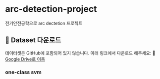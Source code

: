 # arc-detection-project
전기안전공학으로 arc dectetion 프로젝트 


## 📁 Dataset 다운로드
데이터셋은 GitHub에 포함되어 있지 않습니다. 아래 링크에서 다운로드 해주세요:
🔗 [Google Drive로 이동](#)

### one-class svm